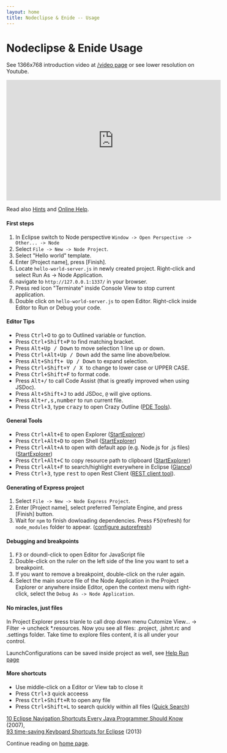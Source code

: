 ```yaml
---
layout: home
title: Nodeclipse & Enide -- Usage
---
```


# Nodeclipse & Enide Usage
<p></p>	

<p>
See 1366x768 introduction video at <a href="/video">/video page</a> or see lower resolution on Youtube.
</p>
<iframe width="560" height="315" src="http://www.youtube.com/embed/8ACnLALdKT8" frameborder="0" allowfullscreen></iframe>
<p>
Read also <a href="https://github.com/Nodeclipse/eclipse-node-ide/blob/master/Hints.md#hints">Hints</a> and
<a href="https://github.com/Nodeclipse/nodeclipse-1/tree/master/org.nodeclipse.help/contents#intro">Online Help</a>.
</p>

#### First steps

<p>
<ol>
<li>In Eclipse switch to Node perspective <code>Window -> Open Perspective -> Other... -> Node</code></li>
<li>Select <code>File -> New -> Node Project</code>.</li>
<li>Select "Hello world" template.</li>
<li>Enter [Project name], press [Finish].</li>
<li>Locate <code>hello-world-server.js</code> in newly created project. Right-click and select Run As -> Node Application.</li>
<li>navigate to <code>http://127.0.0.1:1337/</code> in your browser.</li>
<li>Press red icon "Terminate" inside Console View to stop current application.</li>
<li>Double click on <code>hello-world-server.js</code> to open Editor. Right-click inside Editor to Run or Debug your code.</li>
</ol>
</p>

#### Editor Tips

<p>
<ul>
<li>Press <kbd>Ctrl+O</kbd> to go to Outlined variable or function.</li>
<li>Press <Kbd>Ctrl+Shift+P</Kbd> to find matching bracket.</li>
<li>Press <kbd>Alt+Up / Down</kbd> to move selection 1 line up or down.</li>
<li>Press <kbd>Ctrl+Alt+Up / Down</kbd> add the same line above/below.</li>
<li>Press <kbd>Alt+Shift+ Up / Down</kbd> to expand selection.</li>
<li>Press <kbd>Ctrl+Shift+Y / X </kbd> to change to lower case or UPPER CASE.</li>
<li>Press <kbd>Ctrl+Shift+F</kbd> to format code.</li>
<li>Press <kbd>Alt+/</kbd> to call Code Assist (that is greatly improved when using JSDoc). </li>
<li>Press <kbd>Alt+Shift+J</kbd> to add JSDoc, <code>@</code> will give options. </li>
<li>Press <kbd>Alt+r,s,number</kbd> to run current file. </li>					
<li>Press <kbd>Ctrl+3</kbd>, type <kbd>crazy</kbd> to open Crazy Outline (<a href="/enide/tools/pde-tools">PDE Tools</a>). </li>
</ul>
</p>

#### General Tools

<p>
<ul>
<li>Press <kbd>Ctrl+Alt+E</kbd> to open Explorer (<a href="/enide/tools/startexplorer">StartExplorer</a>)</li>
<li>Press <kbd>Ctrl+Alt+D</kbd> to open Shell (<a href="/enide/tools/startexplorer">StartExplorer</a>)</li>
<li>Press <kbd>Ctrl+Alt+A</kbd> to open with default app (e.g. Node.js for .js files) (<a href="/enide/tools/startexplorer">StartExplorer</a>)</li>
<li>Press <kbd>Ctrl+Alt+C</kbd> to copy resource path to clipboard (<a href="/enide/tools/startexplorer">StartExplorer</a>)</li>
<li>Press <kbd>Ctrl+Alt+F</kbd> to search/highlight everywhere in Eclipse (<a href="/enide/tools/glance">Glance</a>)</li>
<li>Press <kbd>Ctrl+3</kbd>, type <kbd>rest</kbd> to open Rest Client (<a href="/restclient-tool/">REST client tool</a>). </li>
</ul>
</p>

#### Generating of Express project

<p>
<ol>
<li>Select <code>File -> New -> Node Express Project</code>.</li>
<li>Enter [Project name], select preferred Template Engine, and press [Finish] button.</li>
<li>Wait for <code>npm</code> to finish dowloading dependencies. Press <kbd>F5</kbd>(refresh)
 for <code>node_modules</code> folder to appear.
 (<a href="https://github.com/Nodeclipse/nodeclipse-1/blob/master/org.nodeclipse.help/contents/configuration.md#optional-general-eclipse-configuration">configure autorefresh</a>) </li>
</ol>
</p>

#### Debugging and breakpoints

<p>
<ol>
<li><kbd>F3</kbd> or doundl-click to open Editor for JavaScript file</li>
<li>Double-click on the ruler on the left side of the line you want to set a breakpoint.</li>
<li>If you want to remove a breakpoint, double-click on the ruler again.</li>
<li>Select the main source file of the Node Application in the Project Explorer or anywhere inside Editor,
 open the context menu with right-click,
 select the <code>Debug As -> Node Application</code>.</li>
</ol>
</p>

#### No miracles, just files

<p>
In Project Explorer press trianle to call drop down menu Cutomize View... -> Filter -> uncheck *.resources.
Now you see all files:
.project, .jshnt.rc and .settings folder. Take time to explore files content, it is all under your control.
</p>
<p>LaunchConfigurations can be saved inside project as well, see 
<a href="https://github.com/Nodeclipse/nodeclipse-1/blob/master/org.nodeclipse.help/contents/run.md#run-configuration">Help Run page</a>
</p>

#### More shortcuts

<div>
	<ul>
		<li>Use middle-click on a Editor or View tab to close it</li>
		<li>Press <kbd>Ctrl+3</kbd> quick acceess</li>
		<li>Press <kbd>Ctrl+Shift+R</kbd> to open any file</li>
		<li>Press <kbd>Ctrl+Shift+L</kbd> to search quickly within all files (<a href="/enide/tools/quicksearch">Quick Search</a>)</li>
	</ul>
<p>
<a href="http://rayfd.me/2007/05/20/10-eclipse-navigation-shortcuts-every-java-programmer-should-know/">
10 Eclipse Navigation Shortcuts Every Java Programmer Should Know</a> (2007),<br/> 
<a href="http://shortcutworld.com/en/win/Eclipse.html">93 time-saving Keyboard Shortcuts for Eclipse</a> (2013)
</p>
</div>

Continue reading on [home page](/).
	
